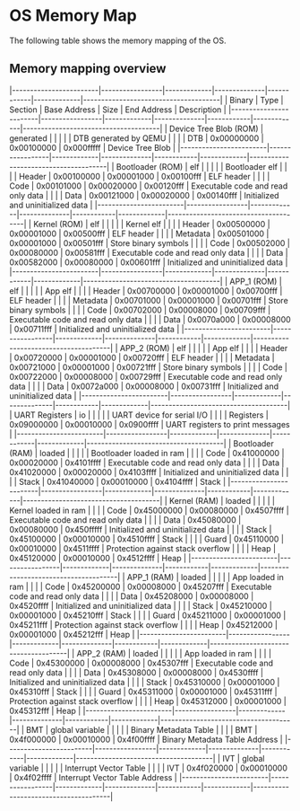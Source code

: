 # OS Memory Map

The following table shows the memory mapping of the OS.

## Memory mapping overview

|------------------------|-----------------|-------------|--------------|------------|-------------|--------------------------------------|
| Binary                 | Type            | Section     | Base Address | Size       | End Address | Description                          |
|------------------------|-----------------|-------------|--------------|------------|-------------|--------------------------------------|
| Device Tree Blob (ROM) | generated       |             |              |            |             | DTB generated by QEMU                |
|                        |                 | DTB         | 0x00000000   | 0x00100000 | 0x000fffff  |   Device Tree Blob                   |
|------------------------|-----------------|-------------|--------------|------------|-------------|--------------------------------------|
| Bootloader (ROM)       | elf             |             |              |            |             | Bootloader elf                       |
|                        |                 | Header      | 0x00100000   | 0x00001000 | 0x00100fff  |   ELF header                         |
|                        |                 | Code        | 0x00101000   | 0x00020000 | 0x00120fff  |   Executable code and read only data |
|                        |                 | Data        | 0x00121000   | 0x00020000 | 0x00140fff  |   Initialized and uninitialized data |
|------------------------|-----------------|-------------|--------------|------------|-------------|--------------------------------------|
| Kernel (ROM)           | elf             |             |              |            |             | Kernel elf                           |
|                        |                 | Header      | 0x00500000   | 0x00001000 | 0x00500fff  |   ELF header                         |
|                        |                 | Metadata    | 0x00501000   | 0x00001000 | 0x00501fff  |   Store binary symbols               |
|                        |                 | Code        | 0x00502000   | 0x00080000 | 0x00581fff  |   Executable code and read only data |
|                        |                 | Data        | 0x00582000   | 0x00080000 | 0x00601fff  |   Initialized and uninitialized data |
|------------------------|-----------------|-------------|--------------|------------|-------------|--------------------------------------|
| APP_1 (ROM)            | elf             |             |              |            |             | App elf                              |
|                        |                 | Header      | 0x00700000   | 0x00001000 | 0x00700fff  |   ELF header                         |
|                        |                 | Metadata    | 0x00701000   | 0x00001000 | 0x00701fff  |   Store binary symbols               |
|                        |                 | Code        | 0x00702000   | 0x00008000 | 0x00709fff  |   Executable code and read only data |
|                        |                 | Data        | 0x0070a000   | 0x00008000 | 0x00711fff  |   Initialized and uninitialized data |
|------------------------|-----------------|-------------|--------------|------------|-------------|--------------------------------------|
| APP_2 (ROM)            | elf             |             |              |            |             | App elf                              |
|                        |                 | Header      | 0x00720000   | 0x00001000 | 0x00720fff  |   ELF header                         |
|                        |                 | Metadata    | 0x00721000   | 0x00001000 | 0x00721fff  |   Store binary symbols               |
|                        |                 | Code        | 0x00722000   | 0x00008000 | 0x00729fff  |   Executable code and read only data |
|                        |                 | Data        | 0x0072a000   | 0x00008000 | 0x00731fff  |   Initialized and uninitialized data |
|------------------------|-----------------|-------------|--------------|------------|-------------|--------------------------------------|
| UART Registers         | io              |             |              |            |             | UART device for serial I/O           |
|                        |                 | Registers   | 0x09000000   | 0x00010000 | 0x0900ffff  |   UART registers to print messages   |
|------------------------|-----------------|-------------|--------------|------------|-------------|--------------------------------------|
| Bootloader (RAM)       | loaded          |             |              |            |             | Bootloader loaded in ram             |
|                        |                 | Code        | 0x41000000   | 0x00020000 | 0x4101ffff  |   Executable code and read only data |
|                        |                 | Data        | 0x41020000   | 0x00020000 | 0x4103ffff  |   Initialized and uninitialized data |
|                        |                 | Stack       | 0x41040000   | 0x00010000 | 0x4104ffff  |   Stack                              |
|------------------------|-----------------|-------------|--------------|------------|-------------|--------------------------------------|
| Kernel (RAM)           | loaded          |             |              |            |             | Kernel loaded in ram                 |
|                        |                 | Code        | 0x45000000   | 0x00080000 | 0x4507ffff  |   Executable code and read only data |
|                        |                 | Data        | 0x45080000   | 0x00080000 | 0x450fffff  |   Initialized and uninitialized data |
|                        |                 | Stack       | 0x45100000   | 0x00010000 | 0x4510ffff  |   Stack                              |
|                        |                 | Guard       | 0x45110000   | 0x00010000 | 0x4511ffff  |   Protection against stack overflow  |
|                        |                 | Heap        | 0x45120000   | 0x00010000 | 0x4512ffff  |   Heap                               |
|------------------------|-----------------|-------------|--------------|------------|-------------|--------------------------------------|
| APP_1 (RAM)            | loaded          |             |              |            |             | App loaded in ram                    |
|                        |                 | Code        | 0x45200000   | 0x00008000 | 0x45207fff  |   Executable code and read only data |
|                        |                 | Data        | 0x45208000   | 0x00008000 | 0x4520ffff  |   Initialized and uninitialized data |
|                        |                 | Stack       | 0x45210000   | 0x00001000 | 0x45210fff  |   Stack                              |
|                        |                 | Guard       | 0x45211000   | 0x00001000 | 0x45211fff  |   Protection against stack overflow  |
|                        |                 | Heap        | 0x45212000   | 0x00001000 | 0x45212fff  |   Heap                               |
|------------------------|-----------------|-------------|--------------|------------|-------------|--------------------------------------|
| APP_2 (RAM)            | loaded          |             |              |            |             | App loaded in ram                    |
|                        |                 | Code        | 0x45300000   | 0x00008000 | 0x45307fff  |   Executable code and read only data |
|                        |                 | Data        | 0x45308000   | 0x00008000 | 0x4530ffff  |   Initialized and uninitialized data |
|                        |                 | Stack       | 0x45310000   | 0x00001000 | 0x45310fff  |   Stack                              |
|                        |                 | Guard       | 0x45311000   | 0x00001000 | 0x45311fff  |   Protection against stack overflow  |
|                        |                 | Heap        | 0x45312000   | 0x00001000 | 0x45312fff  |   Heap                               |
|------------------------|-----------------|-------------|--------------|------------|-------------|--------------------------------------|
| BMT                    | global variable |             |              |            |             | Binary Metadata Table                |
|                        |                 | BMT         | 0x4f000000   | 0x00010000 | 0x4f00ffff  |   Binary Metadata Table Address      |
|------------------------|-----------------|-------------|--------------|------------|-------------|--------------------------------------|
| IVT                    | global variable |             |              |            |             | Interrupt Vector Table               |
|                        |                 | IVT         | 0x4f020000   | 0x00010000 | 0x4f02ffff  |   Interrupt Vector Table Address     |
|------------------------|-----------------|-------------|--------------|------------|-------------|--------------------------------------|
